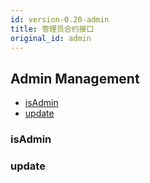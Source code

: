 ```yaml
---
id: version-0.20-admin
title: 管理员合约接口
original_id: admin
---
```



<h2 class="hover-list">Admin Management</h2>

* [isAdmin](#isAdmin)
* [update](#update)

### isAdmin

### update